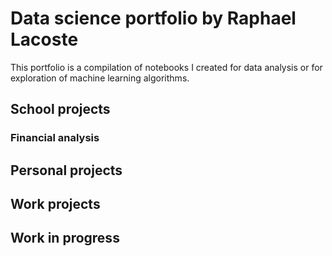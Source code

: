 # Data science portfolio by Raphael Lacoste
This portfolio is a compilation of notebooks I created for data analysis or for exploration of machine learning algorithms.

## School projects
  ### Financial analysis

## Personal projects

## Work projects

## Work in progress
